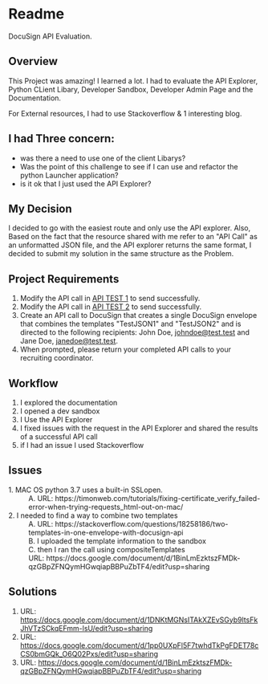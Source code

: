 # Readme
DocuSign API Evaluation.

## Overview
This Project was amazing! I learned a lot. I had to evaluate the API Explorer, Python CLient Libary, Developer Sandbox, Developer Admin Page and the Documentation.

For External resources, I had to use Stackoverflow & 1 interesting blog.

## I had Three concern:
- was there a need to use one of the client Libarys?
- Was the point of this challenge to see if I can use and refactor the python Launcher application?
- is it ok that I just used the API Explorer?


## My Decision
I decided to go with the easiest route and only use the API explorer. Also, Based on the fact that the resource shared with me refer to an "API Call" as an unformatted JSON file, and the API explorer returns the same format, I decided to submit my solution in the same structure as the Problem.

## Project Requirements
1. Modify the API call in   [API TEST 1](https://github.com/DSTCSM/Technical-Assessment/blob/master/API%20Test%20) to send successfully.
2. Modify the API call in  [API TEST 2](https://github.com/DSTCSM/Technical-Assessment/blob/master/API%20Test%202) to send successfully.
3. Create an API call to DocuSign that creates a single DocuSign envelope that combines the templates "TestJSON1" and "TestJSON2" and is directed to the following recipients: John Doe, johndoe@test.test and Jane Doe, janedoe@test.test.
4. When prompted, please return your completed API calls to your recruiting coordinator.

## Workflow
1. I explored the documentation
2. I opened a dev sandbox
3. I Use the API Explorer
4. I fixed issues with the request in the API Explorer and shared the results of a successful API call
5. if I had an issue I used Stackoverflow

## Issues

<dl>
<dt>1. MAC OS python 3.7 uses a built-in SSLopen.</dt>
  <dd> A. URL: https://timonweb.com/tutorials/fixing-certificate_verify_failed-error-when-trying-requests_html-out-on-mac/</dd>
<dt>2. I needed to find a way to combine two templates</dt>
  <dd>  A. URL: https://stackoverflow.com/questions/18258186/two-templates-in-one-envelope-with-docusign-api</dd>
  <dd>  B. I uploaded the template information to the sandbox</dd>
  <dd>  C. then I ran the call using compositeTemplates</dd>
      <dd> URL: https://docs.google.com/document/d/1BinLmEzktszFMDk-qzGBpZFNQymHGwqiapBBPuZbTF4/edit?usp=sharing </dd>
</dl>

## Solutions
1. URL: https://docs.google.com/document/d/1DNKtMGNsITAkXZEvSGyb9ltsFkJhVTzSCkqEFmm-lsU/edit?usp=sharing
2. URL: https://docs.google.com/document/d/1pp0UXpFl5F7twhdTkPgFDET78cCS0bmGQk_O6Q02Pxs/edit?usp=sharing
3. URL: https://docs.google.com/document/d/1BinLmEzktszFMDk-qzGBpZFNQymHGwqiapBBPuZbTF4/edit?usp=sharing
